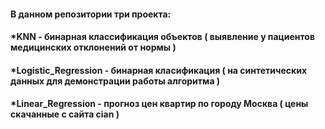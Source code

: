 #### В данном репозитории три проекта:

#### *KNN - бинарная классификация объектов ( выявление у пациентов медицинских отклонений от нормы )
#### *Logistic_Regression - бинарная класификация ( на синтетических данных для демонстрации работы алгоритма )
#### *Linear_Regression - прогноз цен квартир  по городу Москва ( цены скачанные с сайта cian )